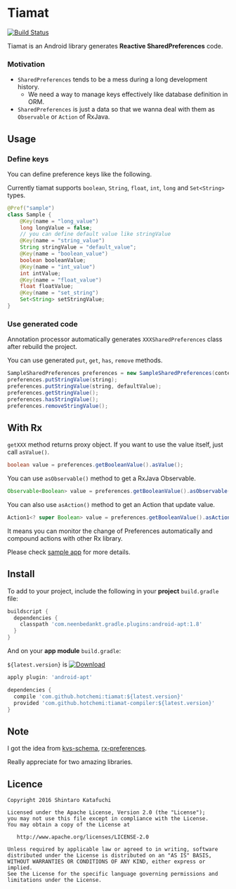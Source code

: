 # Tiamat

[![Build Status](https://travis-ci.org/hotchemi/tiamat.svg?branch=master)](https://travis-ci.org/hotchemi/tiamat)

Tiamat is an Android library generates **Reactive SharedPreferences** code.

### Motivation

- `SharedPreferences` tends to be a mess during a long development history.
  - We need a way to manage keys effectively like database definition in ORM.
- `SharedPreferences` is just a data so that we wanna deal with them as `Observable` or `Action` of RxJava.

## Usage

### Define keys

You can define preference keys like the following.

Currently tiamat supports `boolean`, `String`, `float`, `int`, `long` and `Set<String>` types.

```java
@Pref("sample")
class Sample {
    @Key(name = "long_value")
    long longValue = false;
    // you can define default value like stringValue
    @Key(name = "string_value")
    String stringValue = "default_value";
    @Key(name = "boolean_value")
    boolean booleanValue;
    @Key(name = "int_value")
    int intValue;
    @Key(name = "float_value")
    float floatValue;
    @Key(name = "set_string")
    Set<String> setStringValue;
}
```

### Use generated code

Annotation processor automatically generates `XXXSharedPreferences` class after rebuild the project.

You can use generated `put`, `get`, `has`, `remove` methods.

```java
SampleSharedPreferences preferences = new SampleSharedPreferences(context);
preferences.putStringValue(string);
preferences.putStringValue(string, defaultValue);
preferences.getStringValue();
preferences.hasStringValue();
preferences.removeStringValue();
```

## With Rx

`getXXX` method returns proxy object. If you want to use the value itself, just call `asValue()`.

```java
boolean value = preferences.getBooleanValue().asValue();
```

You can use `asObservable()` method to get a RxJava Observable.

```java
Observable<Boolean> value = preferences.getBooleanValue().asObservable();
```

You can also use `asAction()` method to get an Action that update value.

```java
Action1<? super Boolean> value = preferences.getBooleanValue().asAction();
```

It means you can monitor the change of Preferences automatically and compound actions with other Rx library.

Please check [sample app](https://github.com/hotchemi/tiamat/tree/master/sample) for more details.

## Install

To add to your project, include the following in your **project** `build.gradle` file:

```groovy
buildscript {
  dependencies {
    classpath 'com.neenbedankt.gradle.plugins:android-apt:1.8'
  }
}
```

And on your **app module** `build.gradle`:

`${latest.version}` is [![Download](https://api.bintray.com/packages/hotchemi/maven/tiamat/images/download.svg)](https://bintray.com/hotchemi/maven/tiamat/_latestVersion)

```groovy
apply plugin: 'android-apt'

dependencies {
  compile 'com.github.hotchemi:tiamat:${latest.version}'
  provided 'com.github.hotchemi:tiamat-compiler:${latest.version}'
}
```

## Note

I got the idea from [kvs-schema](https://github.com/rejasupotaro/kvs-schema), [rx-preferences](https://github.com/f2prateek/rx-preferences).

Really appreciate for two amazing libraries.

## Licence

```
Copyright 2016 Shintaro Katafuchi

Licensed under the Apache License, Version 2.0 (the "License");
you may not use this file except in compliance with the License.
You may obtain a copy of the License at

   http://www.apache.org/licenses/LICENSE-2.0

Unless required by applicable law or agreed to in writing, software
distributed under the License is distributed on an "AS IS" BASIS,
WITHOUT WARRANTIES OR CONDITIONS OF ANY KIND, either express or implied.
See the License for the specific language governing permissions and
limitations under the License.
```
